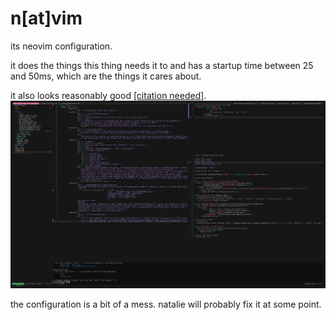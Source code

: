 # n[at]vim 
its neovim configuration.

it does the things this thing needs it to and has a startup time between 25 and 50ms, which are the things it cares about.

it also looks reasonably good [[citation needed]](https://en.wikipedia.org/wiki/Wikipedia:Citation_needed).
![screenshot of its neovim config](./assets/image.png)

the configuration is a bit of a mess. natalie will probably fix it at some point.
